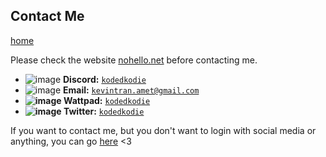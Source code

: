 ## Contact Me
[home](https://kodedkodie.github.io)

Please check the website [nohello.net](https://nohello.net) before contacting me.

* ![image](https://github.com/bobbledbobby/bobbledbobby.github.io/assets/154967011/50df4b63-b73a-47e4-a1c4-d337c73ee255)
 **Discord:** [`kodedkodie`](https://discord.com/users/1112373063296753766)
*  ![image](https://github.com/bobbledbobby/bobbledbobby.github.io/assets/154967011/21861b64-5d9b-4334-9eaa-b5f8ea2a2f27)
**Email:** [`kevintran.amet@gmail.com`](mailto:kevintran.amet@gmail.com)
* **![image](https://github.com/kodedkodie/kodedkodie.github.io/assets/154967011/5d21eea8-e525-41fa-be58-6ddbeb4d65ff) Wattpad:** [`kodedkodie`](https://wattpad.com/kodedkodie)
* **![image](https://github.com/kodedkodie/kodedkodie.github.io/assets/154967011/bcd68e62-4a9b-45ec-8972-aa3de3eee54b) Twitter:** [`kodedkodie`](https://twitter.com/kodedkodie)



If you want to contact me, but you don't want to login with social media or anything, you can go [here](https://kodedkodie.github.io/contact-me-easier) <3
